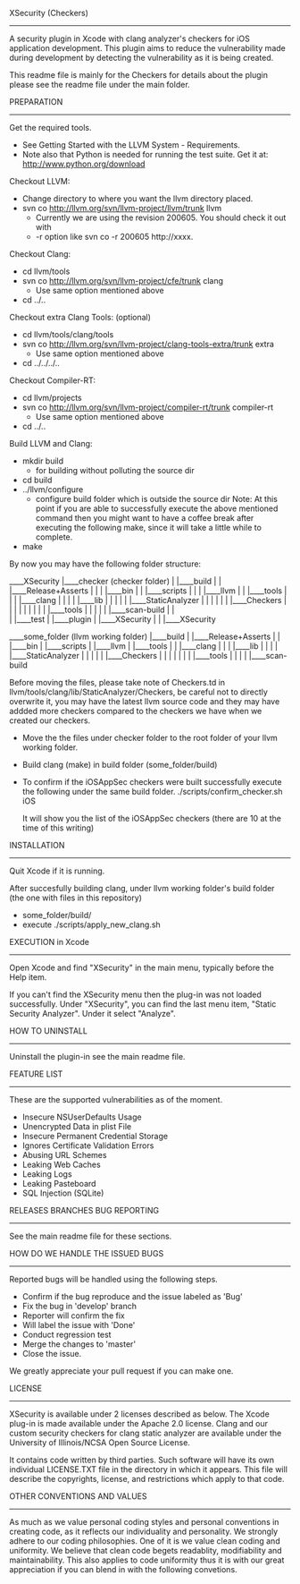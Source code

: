 XSecurity (Checkers)
_____________________________

A security plugin in Xcode with clang analyzer's checkers for iOS application development. 
This plugin aims to reduce the vulnerability made during development by detecting the vulnerability 
as it is being created. 

This readme file is mainly for the Checkers for details about the plugin please see
the readme file under the main folder.


PREPARATION
_____________________________

 Get the required tools.
   - See Getting Started with the LLVM System - Requirements.
   - Note also that Python is needed for running the test suite. Get it at: http://www.python.org/download

 Checkout LLVM:
   - Change directory to where you want the llvm directory placed.
   - svn co http://llvm.org/svn/llvm-project/llvm/trunk llvm 
     * Currently we are using the revision 200605. You should check it out with 
     * -r option like svn co -r 200605 http://xxxx.

 Checkout Clang:
   - cd llvm/tools
   - svn co http://llvm.org/svn/llvm-project/cfe/trunk clang 
     * Use same option mentioned above
   - cd ../..

 Checkout extra Clang Tools: (optional)
   - cd llvm/tools/clang/tools
   - svn co http://llvm.org/svn/llvm-project/clang-tools-extra/trunk extra 
     * Use same option mentioned above
   - cd ../../../..

 Checkout Compiler-RT:
   - cd llvm/projects
   - svn co http://llvm.org/svn/llvm-project/compiler-rt/trunk compiler-rt 
     * Use same option mentioned above
   - cd ../..

 Build LLVM and Clang:
   - mkdir build  
     * for building without polluting the source dir
   - cd build
   - ../llvm/configure 
     * configure build folder which is outside the source dir
     Note: At this point if you are able to successfully execute the above mentioned 
           command then you might want to have a coffee break after executing the
           following make, since it will take a little while to complete.
   - make

 By now you may have the following folder structure:

   ____XSecurity
    |____checker (checker folder)
    | |____build
    | | |____Release+Asserts
    | | | |____bin
    | | |____scripts
    | |
    | |____llvm
    | | |____tools
    | | | |____clang
    | | | | |____lib
    | | | | | |____StaticAnalyzer
    | | | | | | |____Checkers
    | | | | |
    | | | | |____tools
    | | | | | |____scan-build
    | |  
    | |____test
    | 
    |____plugin
    | |____XSecurity
    | | |____XSecurity



   ____some_folder (llvm working folder)
    |____build
    | |____Release+Asserts
    | | |____bin
    | |____scripts
    |
    |____llvm
    | |____tools
    | | |____clang
    | | | |____lib
    | | | | |____StaticAnalyzer
    | | | | | |____Checkers
    | | | |
    | | | |____tools
    | | | | |____scan-build

 Before moving the files, please take note of Checkers.td in llvm/tools/clang/lib/StaticAnalyzer/Checkers,
 be careful not to directly overwrite it, you may have the latest llvm source code and
 they may have addded more checkers compared to the checkers we have when we created our checkers.

 - Move the the files under checker folder to the root folder of your llvm working folder.
 - Build clang (make) in build folder (some_folder/build)
 - To confirm if the iOSAppSec checkers were built successfully execute the following under the same build folder.
   ./scripts/confirm_checker.sh iOS

   It will show you the list of the iOSAppSec checkers (there are 10 at the time of this writing)

  
INSTALLATION
_____________________________

 Quit Xcode if it is running.

 After succesfully building clang, under llvm working folder's build folder (the one with files in this repository) 
 - some_folder/build/
 - execute ./scripts/apply_new_clang.sh 


EXECUTION in Xcode
_____________________________

 Open Xcode and find "XSecurity" in the main menu, typically before the Help item.

 If you can't find the XSecurity menu then the plug-in was not loaded successfully. 
 Under "XSecurity", you can find the last menu item, "Static Security Analyzer". Under it select "Analyze". 


HOW TO UNINSTALL
_____________________________

Uninstall the plugin-in see the main readme file.


FEATURE LIST
_____________________________

These are the supported vulnerabilities as of the moment.
- Insecure NSUserDefaults Usage
- Unencrypted Data in plist File
- Insecure Permanent Credential Storage
- Ignores Certificate Validation Errors
- Abusing URL Schemes
- Leaking Web Caches
- Leaking Logs
- Leaking Pasteboard
- SQL Injection (SQLite)


RELEASES
BRANCHES
BUG REPORTING
_____________________________

See the main readme file for these sections.


HOW DO WE HANDLE THE ISSUED BUGS
_____________________________

Reported bugs will be handled using the following steps.

- Confirm if the bug reproduce and the issue labeled as 'Bug'
- Fix the bug in 'develop' branch
- Reporter will confirm the fix
- Will label the issue with 'Done'
- Conduct regression test
- Merge the changes to 'master'
- Close the issue.

We greatly appreciate your pull request if you can make one.  


LICENSE
_____________________________

XSecurity is available under 2 licenses described as below.
The Xcode plug-in is made available under the Apache 2.0 license.
Clang and our custom security checkers for clang static analyzer
are available under the University of Illinois/NCSA Open Source License.

It contains code written by third parties. Such software will
have its own individual LICENSE.TXT file in the directory 
in which it appears. This file will describe the copyrights, 
license, and restrictions which apply to that code.


OTHER CONVENTIONS AND VALUES
_____________________________

As much as we value personal coding styles and personal conventions in creating code, as it reflects
our individuality and personality. We strongly adhere to our coding philosophies. One of it is we value 
clean coding and uniformity. We believe that clean code begets readablity, modifiability and 
maintainability. This also applies to code uniformity thus it is with our great appreciation if you can 
blend in with the following convetions.

